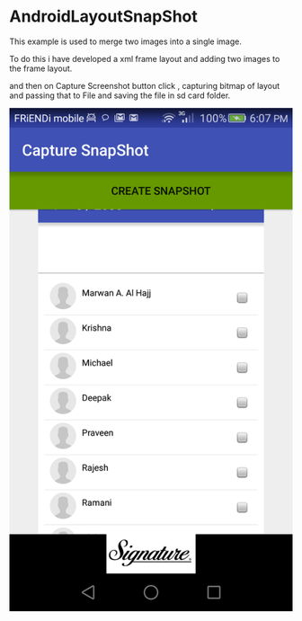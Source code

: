 # AndroidLayoutSnapShot

This example is used to merge two images into a single image.

To do this i have developed a xml frame layout and adding two images to the frame layout.

and then on Capture Screenshot button click , capturing bitmap of layout and passing that to File and saving the file in sd card folder.

<img src="https://github.com/Luckyrana001/AndroidLayoutSnapShot/blob/master/device-2016-09-22-180742.png" alt="Mountain View" style="width:1000px;">

